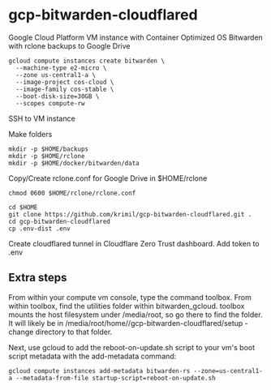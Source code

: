 # gcp-bitwarden-cloudflared

Google Cloud Platform VM instance with Container Optimized OS
Bitwarden with rclone backups to Google Drive

```shell
gcloud compute instances create bitwarden \
  --machine-type e2-micro \
  --zone us-central1-a \
  --image-project cos-cloud \
  --image-family cos-stable \
  --boot-disk-size=30GB \
  --scopes compute-rw
```

SSH to VM instance

Make folders
```shell
mkdir -p $HOME/backups
mkdir -p $HOME/rclone
mkdir -p $HOME/docker/bitwarden/data
```

Copy/Create rclone.conf for Google Drive in $HOME/rclone
```shell
chmod 0600 $HOME/rclone/rclone.conf
```

```shell
cd $HOME
git clone https://github.com/krimil/gcp-bitwarden-cloudflared.git .
cd gcp-bitwarden-cloudflared
cp .env-dist .env
```

Create cloudflared tunnel in Cloudflare Zero Trust dashboard.  Add token to .env



## Extra steps
From within your compute vm console, type the command toolbox. From within toolbox, find the utilities folder within bitwarden_gcloud. toolbox mounts the host filesystem under /media/root, so go there to find the folder. It will likely be in /media/root/home/<google account name>/gcp-bitwarden-cloudflared/setup - change directory to that folder.

Next, use gcloud to add the reboot-on-update.sh script to your vm's boot script metadata with the add-metadata command:
```shell
gcloud compute instances add-metadata bitwarden-rs --zone=us-central1-a --metadata-from-file startup-script=reboot-on-update.sh
```

